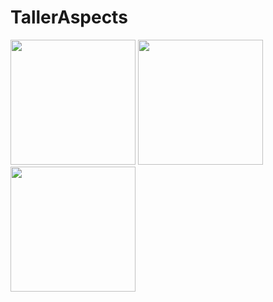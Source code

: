 # TallerAspects

<img src="https://i.imgur.com/WkFy2ou.jpeg" width="200" height="200">

<img src="https://i.imgur.com/9K1XVHE.jpeg" width="200" height="200">

<img src="https://i.imgur.com/uPfmsAI.jpeg" width="200" height="200">
